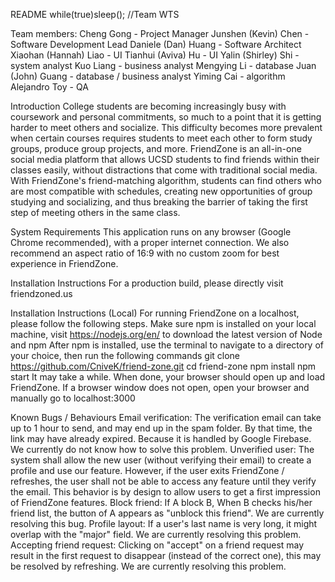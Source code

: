 README
while(true)sleep(); //Team WTS

Team members:
Cheng Gong - Project Manager
Junshen (Kevin) Chen - Software Development Lead
Daniele (Dan) Huang - Software Architect 
Xiaohan (Hannah) Liao - UI
Tianhui (Aviva) Hu - UI
Yalin (Shirley) Shi - system analyst
Kuo Liang - business analyst
Mengying Li - database
Juan (John) Guang - database / business analyst
Yiming Cai - algorithm
Alejandro Toy - QA

Introduction
College students are becoming increasingly busy with coursework and personal commitments, so much to a point that it is getting harder to meet others and socialize. This difficulty becomes more prevalent when certain courses requires students to meet each other to form study groups, produce group projects, and more. 
FriendZone is an all-in-one social media platform that allows UCSD students to find friends within their classes easily, without distractions that come with traditional social media. With FriendZone's friend-matching algorithm, students can find others who are most compatible with schedules, creating new opportunities of group studying and socializing, and thus breaking the barrier of taking the first step of meeting others in the same class.

System Requirements
This application runs on any browser (Google Chrome recommended), with a proper internet connection. We also recommend an aspect ratio of 16:9 with no custom zoom for best experience in FriendZone.

Installation Instructions
For a production build, please directly visit friendzoned.us

Installation Instructions (Local)
For running FriendZone on a localhost, please follow the following steps.
Make sure npm is installed on your local machine, visit https://nodejs.org/en/ to download the latest version of Node and npm 
After npm is installed, use the terminal to navigate to a directory of your choice, then run the following commands
git clone https://github.com/CniveK/friend-zone.git 
cd friend-zone
npm install
npm start
It may take a while. When done, your browser should open up and load FriendZone. If a browser window does not open, open your browser and manually go to localhost:3000 

Known Bugs / Behaviours
Email verification:
The verification email can take up to 1 hour to send, and may end up in the spam folder. By that time, the link may have already expired. Because it is handled by Google Firebase. We currently do not know how to solve this problem. 
Unverified user:
The system shall allow the new user (without verifying their email) to create a profile and use our feature. However, if the user exits FriendZone / refreshes, the user shall not be able to access any feature until they verify the email. This behavior is by design to allow users to get a first impression of FriendZone features. 
Block friend: 
If A block B,  When B checks his/her friend list, the button of A appears as "unblock this friend". We are currently resolving this bug.
Profile layout:
If a user's last name is very long, it might overlap with the "major" field. We are currently resolving this problem.
Accepting friend request:
Clicking on "accept" on a friend request may result in the first request to disappear (instead of the correct one), this may be resolved by refreshing. We are currently resolving this problem.

